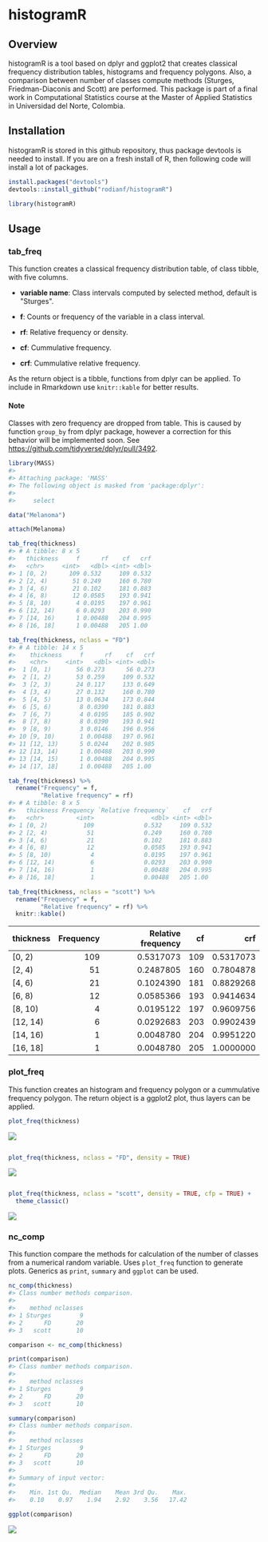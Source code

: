 
<!-- README.md is generated from README.Rmd. Please edit that file -->
histogramR
==========

Overview
--------

histogramR is a tool based on dplyr and ggplot2 that creates classical frequency distribution tables, histograms and frequency polygons. Also, a comparison between number of classes compute methods (Sturges, Friedman-Diaconis and Scott) are performed. This package is part of a final work in Computational Statistics course at the Master of Applied Statistics in Universidad del Norte, Colombia.

Installation
------------

histogramR is stored in this github repository, thus package devtools is needed to install. If you are on a fresh install of R, then following code will install a lot of packages.

``` r
install.packages("devtools")
devtools::install_github("rodianf/histogramR")

library(histogramR)
```

Usage
-----

### tab\_freq

This function creates a classical frequency distribution table, of class tibble, with five columns.

-   **variable name**: Class intervals computed by selected method, default is "Sturges".

-   **f**: Counts or frequency of the variable in a class interval.

-   **rf**: Relative frequency or density.

-   **cf**: Cummulative frequency.

-   **crf**: Cummulative relative frequency.

As the return object is a tibble, functions from dplyr can be applied. To include in Rmarkdown use `knitr::kable` for better results.

#### Note

Classes with zero frequency are dropped from table. This is caused by function `group_by` from dplyr package, however a correction for this behavior will be implemented soon. See <https://github.com/tidyverse/dplyr/pull/3492>.

``` r
library(MASS)
#> 
#> Attaching package: 'MASS'
#> The following object is masked from 'package:dplyr':
#> 
#>     select

data("Melanoma")

attach(Melanoma)

tab_freq(thickness)
#> # A tibble: 8 x 5
#>   thickness     f      rf    cf   crf
#>   <chr>     <int>   <dbl> <int> <dbl>
#> 1 [0, 2)      109 0.532     109 0.532
#> 2 [2, 4)       51 0.249     160 0.780
#> 3 [4, 6)       21 0.102     181 0.883
#> 4 [6, 8)       12 0.0585    193 0.941
#> 5 [8, 10)       4 0.0195    197 0.961
#> 6 [12, 14)      6 0.0293    203 0.990
#> 7 [14, 16)      1 0.00488   204 0.995
#> 8 [16, 18]      1 0.00488   205 1.00

tab_freq(thickness, nclass = "FD")
#> # A tibble: 14 x 5
#>    thickness     f      rf    cf   crf
#>    <chr>     <int>   <dbl> <int> <dbl>
#>  1 [0, 1)       56 0.273      56 0.273
#>  2 [1, 2)       53 0.259     109 0.532
#>  3 [2, 3)       24 0.117     133 0.649
#>  4 [3, 4)       27 0.132     160 0.780
#>  5 [4, 5)       13 0.0634    173 0.844
#>  6 [5, 6)        8 0.0390    181 0.883
#>  7 [6, 7)        4 0.0195    185 0.902
#>  8 [7, 8)        8 0.0390    193 0.941
#>  9 [8, 9)        3 0.0146    196 0.956
#> 10 [9, 10)       1 0.00488   197 0.961
#> 11 [12, 13)      5 0.0244    202 0.985
#> 12 [13, 14)      1 0.00488   203 0.990
#> 13 [14, 15)      1 0.00488   204 0.995
#> 14 [17, 18]      1 0.00488   205 1.00

tab_freq(thickness) %>% 
  rename("Frequency" = f,
         "Relative frequency" = rf)
#> # A tibble: 8 x 5
#>   thickness Frequency `Relative frequency`    cf   crf
#>   <chr>         <int>                <dbl> <int> <dbl>
#> 1 [0, 2)          109              0.532     109 0.532
#> 2 [2, 4)           51              0.249     160 0.780
#> 3 [4, 6)           21              0.102     181 0.883
#> 4 [6, 8)           12              0.0585    193 0.941
#> 5 [8, 10)           4              0.0195    197 0.961
#> 6 [12, 14)          6              0.0293    203 0.990
#> 7 [14, 16)          1              0.00488   204 0.995
#> 8 [16, 18]          1              0.00488   205 1.00

tab_freq(thickness, nclass = "scott") %>% 
  rename("Frequency" = f,
         "Relative frequency" = rf) %>% 
  knitr::kable()
```

| thickness  |  Frequency|  Relative frequency|   cf|        crf|
|:-----------|----------:|-------------------:|----:|----------:|
| \[0, 2)    |        109|           0.5317073|  109|  0.5317073|
| \[2, 4)    |         51|           0.2487805|  160|  0.7804878|
| \[4, 6)    |         21|           0.1024390|  181|  0.8829268|
| \[6, 8)    |         12|           0.0585366|  193|  0.9414634|
| \[8, 10)   |          4|           0.0195122|  197|  0.9609756|
| \[12, 14)  |          6|           0.0292683|  203|  0.9902439|
| \[14, 16)  |          1|           0.0048780|  204|  0.9951220|
| \[16, 18\] |          1|           0.0048780|  205|  1.0000000|

### plot\_freq

This function creates an histogram and frequency polygon or a cummulative frequency polygon. The return object is a ggplot2 plot, thus layers can be applied.

``` r
plot_freq(thickness)
```

![](README_files/figure-markdown_github/plot_freq-1.png)

``` r

plot_freq(thickness, nclass = "FD", density = TRUE)
```

![](README_files/figure-markdown_github/plot_freq-2.png)

``` r

plot_freq(thickness, nclass = "scott", density = TRUE, cfp = TRUE) +
  theme_classic()
```

![](README_files/figure-markdown_github/plot_freq-3.png)

### nc\_comp

This function compare the methods for calculation of the number of classes from a numerical random variable. Uses `plot_freq` function to generate plots. Generics as `print`, `summary` and `ggplot` can be used.

``` r
nc_comp(thickness)
#> Class number methods comparison.
#> 
#>    method nclasses
#> 1 Sturges        9
#> 2      FD       20
#> 3   scott       10

comparison <- nc_comp(thickness)

print(comparison)
#> Class number methods comparison.
#> 
#>    method nclasses
#> 1 Sturges        9
#> 2      FD       20
#> 3   scott       10

summary(comparison)
#> Class number methods comparison.
#> 
#>    method nclasses
#> 1 Sturges        9
#> 2      FD       20
#> 3   scott       10
#> 
#> Summary of input vector:
#> 
#>    Min. 1st Qu.  Median    Mean 3rd Qu.    Max. 
#>    0.10    0.97    1.94    2.92    3.56   17.42

ggplot(comparison)
```

![](README_files/figure-markdown_github/nc_comp-1.png)

